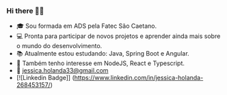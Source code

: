 ### Hi there 👩‍💻

- 🎓 Sou formada em ADS pela Fatec São Caetano.
- 💻 Pronta para participar de novos projetos e aprender ainda mais sobre o mundo do desenvolvimento.
- 📚 Atualmente estou estudando: Java, Spring Boot e Angular.
- 💜 Também tenho interesse em NodeJS, React e Typescript.
- 📩 jessica.holanda33@gmail.com
- [![Linkedin Badge]] (https://www.linkedin.com/in/jessica-holanda-268453157/) 
 




